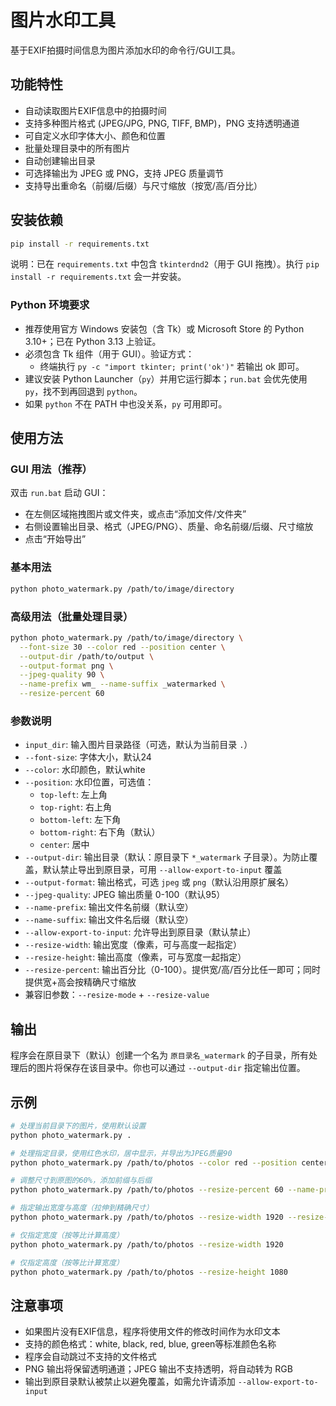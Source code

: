 # 图片水印工具

基于EXIF拍摄时间信息为图片添加水印的命令行/GUI工具。

## 功能特性

- 自动读取图片EXIF信息中的拍摄时间
- 支持多种图片格式 (JPEG/JPG, PNG, TIFF, BMP)，PNG 支持透明通道
- 可自定义水印字体大小、颜色和位置
- 批量处理目录中的所有图片
- 自动创建输出目录
 - 可选择输出为 JPEG 或 PNG，支持 JPEG 质量调节
 - 支持导出重命名（前缀/后缀）与尺寸缩放（按宽/高/百分比）

## 安装依赖

```bash
pip install -r requirements.txt
```

说明：已在 `requirements.txt` 中包含 `tkinterdnd2`（用于 GUI 拖拽）。执行 `pip install -r requirements.txt` 会一并安装。

### Python 环境要求

- 推荐使用官方 Windows 安装包（含 Tk）或 Microsoft Store 的 Python 3.10+；已在 Python 3.13 上验证。
- 必须包含 Tk 组件（用于 GUI）。验证方式：
  - 终端执行 `py -c "import tkinter; print('ok')"` 若输出 ok 即可。
- 建议安装 Python Launcher（`py`）并用它运行脚本；`run.bat` 会优先使用 `py`，找不到再回退到 `python`。
- 如果 `python` 不在 PATH 中也没关系，`py` 可用即可。

## 使用方法

### GUI 用法（推荐）

双击 `run.bat` 启动 GUI：

- 在左侧区域拖拽图片或文件夹，或点击“添加文件/文件夹”
- 右侧设置输出目录、格式（JPEG/PNG）、质量、命名前缀/后缀、尺寸缩放
- 点击“开始导出”

### 基本用法
```bash
python photo_watermark.py /path/to/image/directory
```

### 高级用法（批量处理目录）
```bash
python photo_watermark.py /path/to/image/directory \
  --font-size 30 --color red --position center \
  --output-dir /path/to/output \
  --output-format png \
  --jpeg-quality 90 \
  --name-prefix wm_ --name-suffix _watermarked \
  --resize-percent 60
```

### 参数说明

- `input_dir`: 输入图片目录路径（可选，默认为当前目录 `.`）
- `--font-size`: 字体大小，默认24
- `--color`: 水印颜色，默认white
- `--position`: 水印位置，可选值：
  - `top-left`: 左上角
  - `top-right`: 右上角  
  - `bottom-left`: 左下角
  - `bottom-right`: 右下角（默认）
  - `center`: 居中
 - `--output-dir`: 输出目录（默认：原目录下 `*_watermark` 子目录）。为防止覆盖，默认禁止导出到原目录，可用 `--allow-export-to-input` 覆盖
 - `--output-format`: 输出格式，可选 `jpeg` 或 `png`（默认沿用原扩展名）
 - `--jpeg-quality`: JPEG 输出质量 0-100（默认95）
 - `--name-prefix`: 输出文件名前缀（默认空）
 - `--name-suffix`: 输出文件名后缀（默认空）
 - `--allow-export-to-input`: 允许导出到原目录（默认禁止）
 - `--resize-width`: 输出宽度（像素，可与高度一起指定）
 - `--resize-height`: 输出高度（像素，可与宽度一起指定）
 - `--resize-percent`: 输出百分比（0-100）。提供宽/高/百分比任一即可；同时提供宽+高会按精确尺寸缩放
 - 兼容旧参数：`--resize-mode` + `--resize-value`

## 输出

程序会在原目录下（默认）创建一个名为 `原目录名_watermark` 的子目录，所有处理后的图片将保存在该目录中。你也可以通过 `--output-dir` 指定输出位置。

## 示例

```bash
# 处理当前目录下的图片，使用默认设置
python photo_watermark.py .

# 处理指定目录，使用红色水印，居中显示，并导出为JPEG质量90
python photo_watermark.py /path/to/photos --color red --position center --font-size 32 --output-format jpeg --jpeg-quality 90

# 调整尺寸到原图的60%，添加前缀与后缀
python photo_watermark.py /path/to/photos --resize-percent 60 --name-prefix wm_ --name-suffix _watermarked

# 指定输出宽度与高度（拉伸到精确尺寸）
python photo_watermark.py /path/to/photos --resize-width 1920 --resize-height 1080

# 仅指定宽度（按等比计算高度）
python photo_watermark.py /path/to/photos --resize-width 1920

# 仅指定高度（按等比计算宽度）
python photo_watermark.py /path/to/photos --resize-height 1080
```

## 注意事项

- 如果图片没有EXIF信息，程序将使用文件的修改时间作为水印文本
- 支持的颜色格式：white, black, red, blue, green等标准颜色名称
- 程序会自动跳过不支持的文件格式
 - PNG 输出将保留透明通道；JPEG 输出不支持透明，将自动转为 RGB
 - 输出到原目录默认被禁止以避免覆盖，如需允许请添加 `--allow-export-to-input`

